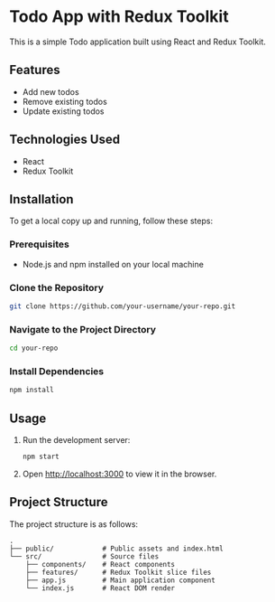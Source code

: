 # Todo App with Redux Toolkit

This is a simple Todo application built using React and Redux Toolkit.

## Features

- Add new todos
- Remove existing todos
- Update existing todos

## Technologies Used

- React
- Redux Toolkit

## Installation

To get a local copy up and running, follow these steps:

### Prerequisites

- Node.js and npm installed on your local machine

### Clone the Repository

```bash
git clone https://github.com/your-username/your-repo.git
```

### Navigate to the Project Directory

```bash
cd your-repo
```

### Install Dependencies

```bash
npm install
```

## Usage

1. Run the development server:

   ```bash
   npm start
   ```

2. Open [http://localhost:3000](http://localhost:3000) to view it in the browser.

## Project Structure

The project structure is as follows:

```
.
├── public/            # Public assets and index.html
└── src/               # Source files
    ├── components/    # React components
    ├── features/      # Redux Toolkit slice files
    ├── app.js         # Main application component
    └── index.js       # React DOM render
```



